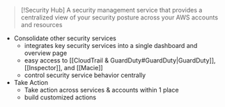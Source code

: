 
>[!Security Hub]
>A security management service that provides a centralized view of your security posture across your AWS accounts and resources

- Consolidate other security services
	- integrates key security services into a single dashboard and overview page
	- easy access to [[CloudTrail & GuardDuty#GuardDuty|GuardDuty]], [[Inspector]], and [[Macie]]
	- control security service behavior centrally
- Take Action
	- Take action across services & accounts within 1 place
	- build customized actions